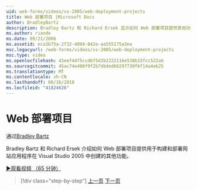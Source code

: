 ```yaml
---
uid: web-forms/videos/vs-2005/web-deployment-projects
title: Web 部署项目 |Microsoft Docs
author: BradleyBartz
description: Bradley Bartz 和 Richard Ersek 显示如何 Web 部署项目提供其他功能，用于生成和部署网站应用程序创建...
ms.author: riande
ms.date: 09/21/2006
ms.assetid: eca1b75a-2f32-4004-842e-aa555175a3ea
msc.legacyurl: /web-forms/videos/vs-2005/web-deployment-projects
msc.type: video
ms.openlocfilehash: 43eef4475ccd6f5d2b2222116e538b15fcc522ab
ms.sourcegitcommit: 45ac74e400f9f2b7dbded66297730f6f14a4eb25
ms.translationtype: MT
ms.contentlocale: zh-CN
ms.lasthandoff: 08/16/2018
ms.locfileid: "41824626"
---
```

<a name="web-deployment-projects"></a>Web 部署项目
====================
通过[Bradley Bartz](https://github.com/BradleyBartz)

Bradley Bartz 和 Richard Ersek 介绍如何 Web 部署项目提供用于构建和部署网站应用程序在 Visual Studio 2005 中创建的其他功能。

[&#9654;观看视频 （65 分钟）](https://channel9.msdn.com/Blogs/ASP-NET-Site-Videos/web-deployment-projects)

> [!div class="step-by-step"]
> [上一页](how-do-i-enable-code-coverage-and-profiling-in-production-applications.md)
> [下一页](web-application-projects-web-deployment-projects.md)
